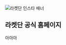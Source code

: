 ![라켓단 인스타 배너](https://github.com/user-attachments/assets/113d8162-bfc7-4e45-bfc3-4b72f0d4a986)

## 라켓단 공식 홈페이지
아아아
